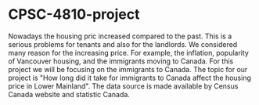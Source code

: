 # CPSC-4810-project
Nowadays the housing pric increased compared to the past. This is a serious problems for tenants and also for the landlords. We considered many reason for the increasing price. For example, the inflation, popularity of Vancouver housing, and the immigrants moving to Canada. For this project we will be focusing on the immigrants to Canada. The topic for our project is "How long did it take for immigrants to Canada affect the housing price in Lower Mainland".
The data source is made available by Census Canada website and statistic Canada.
